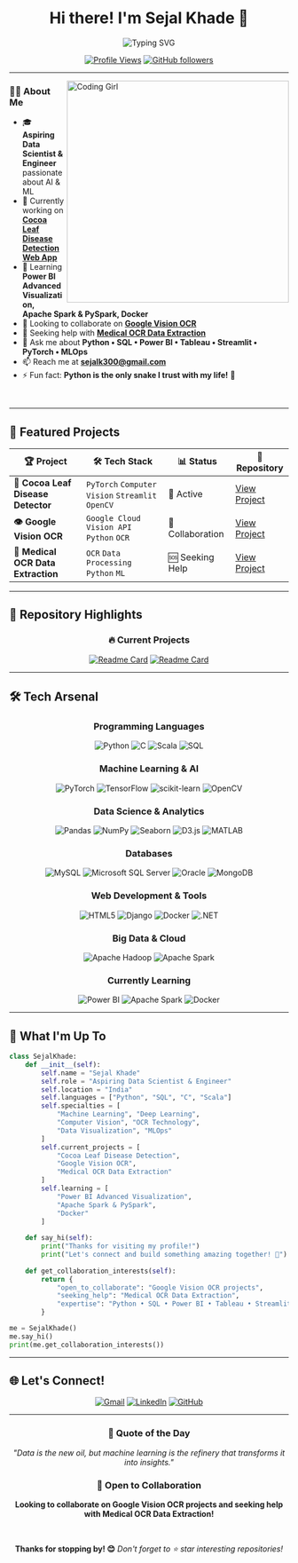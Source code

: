 <div align="center">
  
# Hi there! I'm Sejal Khade 👋

<img src="https://readme-typing-svg.herokuapp.com?font=Fira+Code&size=22&duration=3000&pause=1000&color=3F7FBF&center=true&vCenter=true&width=600&lines=Aspiring+Data+Scientist;Machine+Learning+Engineer;Deep+Learning+Enthusiast;Python+Developer;AI+Researcher" alt="Typing SVG" />

<br>

[![Profile Views](https://komarev.com/ghpvc/?username=Sejjjalll&color=0e75b6&style=for-the-badge)](https://github.com/Sejjjalll)
[![GitHub followers](https://img.shields.io/github/followers/Sejjjalll?logo=GitHub&style=for-the-badge)](https://github.com/Sejjjalll)

</div>

---

<img align="right" alt="Coding Girl" width="400" src="https://user-images.githubusercontent.com/74038190/212749447-bfb7e725-6987-49d9-ae85-2015e3e7cc41.gif">

### 🧑‍💻 About Me

- 🎓 **Aspiring Data Scientist & Engineer** passionate about AI & ML
- 🔭 Currently working on **[Cocoa Leaf Disease Detection Web App](https://github.com/Sejjjalll/Coco-Leaf-Disease-Dector)**
- 🌱 Learning **Power BI Advanced Visualization, Apache Spark & PySpark, Docker**
- 👯 Looking to collaborate on **[Google Vision OCR](https://github.com/Sejjjalll/Google-Vision-OCR-main)**
- 🤝 Seeking help with **[Medical OCR Data Extraction](https://github.com/Sejjjalll/Medical-OCR-Data-Extraction-master)**
- 💬 Ask me about **Python • SQL • Power BI • Tableau • Streamlit • PyTorch • MLOps**
- 📫 Reach me at **sejalk300@gmail.com**
- ⚡ Fun fact: **Python is the only snake I trust with my life!** 🐍

<br clear="right"/>

---

## 🚀 Featured Projects

<div align="center">

| 🏆 Project | 🛠️ Tech Stack | 📊 Status | 🔗 Repository |
|------------|---------------|-----------|---------------|
| **🌱 Cocoa Leaf Disease Detector** | `PyTorch` `Computer Vision` `Streamlit` `OpenCV` | 🚀 Active | [View Project](https://github.com/Sejjjalll/Coco-Leaf-Disease-Dector) |
| **👁️ Google Vision OCR** | `Google Cloud Vision API` `Python` `OCR` | 🔧 Collaboration | [View Project](https://github.com/Sejjjalll/Google-Vision-OCR-main) |
| **🏥 Medical OCR Data Extraction** | `OCR` `Data Processing` `Python` `ML` | 🆘 Seeking Help | [View Project](https://github.com/Sejjjalll/Medical-OCR-Data-Extraction-master) |

</div>

---

## 📁 Repository Highlights

<div align="center">

### 🔥 Current Projects
[![Readme Card](https://github-readme-stats.vercel.app/api/pin/?username=Sejjjalll&repo=Coco-Leaf-Disease-Dector&theme=tokyonight&hide_border=true)](https://github.com/Sejjjalll/Coco-Leaf-Disease-Dector)
[![Readme Card](https://github-readme-stats.vercel.app/api/pin/?username=Sejjjalll&repo=Google-Vision-OCR-main&theme=tokyonight&hide_border=true)](https://github.com/Sejjjalll/Google-Vision-OCR-main)

</div>

---

## 🛠️ Tech Arsenal

<div align="center">

### Programming Languages
![Python](https://img.shields.io/badge/Python-3776AB?style=for-the-badge&logo=python&logoColor=white)
![C](https://img.shields.io/badge/C-00599C?style=for-the-badge&logo=c&logoColor=white)
![Scala](https://img.shields.io/badge/Scala-DC322F?style=for-the-badge&logo=scala&logoColor=white)
![SQL](https://img.shields.io/badge/SQL-4479A1?style=for-the-badge&logo=mysql&logoColor=white)

### Machine Learning & AI
![PyTorch](https://img.shields.io/badge/PyTorch-EE4C2C?style=for-the-badge&logo=pytorch&logoColor=white)
![TensorFlow](https://img.shields.io/badge/TensorFlow-FF6F00?style=for-the-badge&logo=tensorflow&logoColor=white)
![scikit-learn](https://img.shields.io/badge/scikit--learn-F7931E?style=for-the-badge&logo=scikit-learn&logoColor=white)
![OpenCV](https://img.shields.io/badge/OpenCV-27338e?style=for-the-badge&logo=OpenCV&logoColor=white)

### Data Science & Analytics
![Pandas](https://img.shields.io/badge/Pandas-150458?style=for-the-badge&logo=pandas&logoColor=white)
![NumPy](https://img.shields.io/badge/NumPy-013243?style=for-the-badge&logo=numpy&logoColor=white)
![Seaborn](https://img.shields.io/badge/Seaborn-3776AB?style=for-the-badge&logo=python&logoColor=white)
![D3.js](https://img.shields.io/badge/D3.js-F9A03C?style=for-the-badge&logo=d3.js&logoColor=white)
![MATLAB](https://img.shields.io/badge/MATLAB-0076A8?style=for-the-badge&logo=mathworks&logoColor=white)

### Databases
![MySQL](https://img.shields.io/badge/MySQL-4479A1?style=for-the-badge&logo=mysql&logoColor=white)
![Microsoft SQL Server](https://img.shields.io/badge/Microsoft%20SQL%20Server-CC2927?style=for-the-badge&logo=microsoft%20sql%20server&logoColor=white)
![Oracle](https://img.shields.io/badge/Oracle-F80000?style=for-the-badge&logo=oracle&logoColor=white)
![MongoDB](https://img.shields.io/badge/MongoDB-4EA94B?style=for-the-badge&logo=mongodb&logoColor=white)

### Web Development & Tools
![HTML5](https://img.shields.io/badge/HTML5-E34F26?style=for-the-badge&logo=html5&logoColor=white)
![Django](https://img.shields.io/badge/Django-092E20?style=for-the-badge&logo=django&logoColor=white)
![Docker](https://img.shields.io/badge/Docker-2496ED?style=for-the-badge&logo=docker&logoColor=white)
![.NET](https://img.shields.io/badge/.NET-5C2D91?style=for-the-badge&logo=.net&logoColor=white)

### Big Data & Cloud
![Apache Hadoop](https://img.shields.io/badge/Apache%20Hadoop-66CCFF?style=for-the-badge&logo=apachehadoop&logoColor=black)
![Apache Spark](https://img.shields.io/badge/Apache%20Spark-E25A1C?style=for-the-badge&logo=apachespark&logoColor=white)

### Currently Learning
![Power BI](https://img.shields.io/badge/Power_BI-F2C811?style=for-the-badge&logo=powerbi&logoColor=black)
![Apache Spark](https://img.shields.io/badge/PySpark-E25A1C?style=for-the-badge&logo=apachespark&logoColor=white)
![Docker](https://img.shields.io/badge/Docker_Advanced-2496ED?style=for-the-badge&logo=docker&logoColor=white)

</div>

---

## 🎯 What I'm Up To

```python
class SejalKhade:
    def __init__(self):
        self.name = "Sejal Khade"
        self.role = "Aspiring Data Scientist & Engineer"
        self.location = "India"
        self.languages = ["Python", "SQL", "C", "Scala"]
        self.specialties = [
            "Machine Learning", "Deep Learning", 
            "Computer Vision", "OCR Technology",
            "Data Visualization", "MLOps"
        ]
        self.current_projects = [
            "Cocoa Leaf Disease Detection",
            "Google Vision OCR",
            "Medical OCR Data Extraction"
        ]
        self.learning = [
            "Power BI Advanced Visualization",
            "Apache Spark & PySpark", 
            "Docker"
        ]
        
    def say_hi(self):
        print("Thanks for visiting my profile!")
        print("Let's connect and build something amazing together! 🚀")
        
    def get_collaboration_interests(self):
        return {
            "open_to_collaborate": "Google Vision OCR projects",
            "seeking_help": "Medical OCR Data Extraction",
            "expertise": "Python • SQL • Power BI • Tableau • Streamlit • PyTorch"
        }

me = SejalKhade()
me.say_hi()
print(me.get_collaboration_interests())
```

---

## 🌐 Let's Connect!

<div align="center">

<a href="https://mail.google.com/mail/u/0/?tab=wm#inbox?compose=new&to=sejalk300@gmail.com"><img src="https://img.shields.io/badge/Gmail-D14836?style=for-the-badge&logo=gmail&logoColor=white" alt="Gmail"></a>
<a href="https://linkedin.com/in/sejallk"><img src="https://img.shields.io/badge/LinkedIn-0077B5?style=for-the-badge&logo=linkedin&logoColor=white" alt="LinkedIn"></a>
<a href="https://github.com/Sejjjalll"><img src="https://img.shields.io/badge/GitHub-100000?style=for-the-badge&logo=github&logoColor=white" alt="GitHub"></a>

</div>

---

<div align="center">

### 💭 Quote of the Day
*"Data is the new oil, but machine learning is the refinery that transforms it into insights."*

### 🤝 Open to Collaboration
**Looking to collaborate on Google Vision OCR projects and seeking help with Medical OCR Data Extraction!**

<br>

**Thanks for stopping by! 😊**
*Don't forget to ⭐ star interesting repositories!*

</div>
